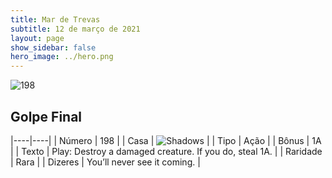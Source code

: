 ```yaml
---
title: Mar de Trevas
subtitle: 12 de março de 2021
layout: page
show_sidebar: false
hero_image: ../hero.png
---
```


![198](https://cdn.keyforgegame.com/media/card_front/pt/496_198_V557QC8HH5C9_pt.png)

## Golpe Final

|----|----|
| Número | 198 |
| Casa | ![Shadows](https://archonarcana.com/images/thumb/e/ee/Shadows.png/22px-Shadows.png "Sombras") |
| Tipo | Ação |
| Bônus | 1A |
| Texto | Play: Destroy a damaged creature. If you do, steal 1A. |
| Raridade | Rara |
| Dizeres | You’ll never see it coming. |
